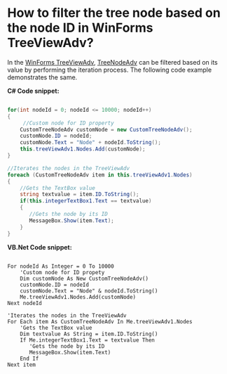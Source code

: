 # How to filter the tree node based on the node ID in WinForms TreeViewAdv?

In the [WinForms TreeViewAdv](https://help.syncfusion.com/cr/windowsforms/Syncfusion.Windows.Forms.Tools.TreeViewAdv.html), [TreeNodeAdv](https://help.syncfusion.com/cr/windowsforms/Syncfusion.Windows.Forms.Tools.TreeNodeAdv.html) can be filtered based on its value by performing the iteration process. The following code example demonstrates the same.

**C# Code snippet:**

```C#

for(int nodeId = 0; nodeId <= 10000; nodeId++)
{
     //Custom node for ID property
    CustomTreeNodeAdv customNode = new CustomTreeNodeAdv();
    customNode.ID = nodeId;
    customNode.Text = "Node" + nodeId.ToString();
    this.treeViewAdv1.Nodes.Add(customNode);
}

//Iterates the nodes in the TreeViewAdv
foreach (CustomTreeNodeAdv item in this.treeViewAdv1.Nodes)
{
    //Gets the TextBox value
    string textvalue = item.ID.ToString();
    if(this.integerTextBox1.Text == textvalue)
    {
       //Gets the node by its ID
       MessageBox.Show(item.Text);
    }
}

```

**VB.Net Code snippet:**

```VB

For nodeId As Integer = 0 To 10000
    'Custom node for ID propety
    Dim customNode As New CustomTreeNodeAdv()
    customNode.ID = nodeId
    customNode.Text = "Node" & nodeId.ToString()
    Me.treeViewAdv1.Nodes.Add(customNode)
Next nodeId

'Iterates the nodes in the TreeViewAdv
For Each item As CustomTreeNodeAdv In Me.treeViewAdv1.Nodes
    'Gets the TextBox value
    Dim textvalue As String = item.ID.ToString()
    If Me.integerTextBox1.Text = textvalue Then
       'Gets the node by its ID
       MessageBox.Show(item.Text)
    End If
Next item

```
